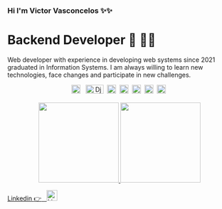 ### Hi I'm Victor Vasconcelos ✨✨
# Backend Developer  🐍 :man_technologist:

Web developer with experience in developing web systems since 2021 graduated in Information Systems. I am always willing to learn new technologies, face changes and participate in new challenges.
<br>
<div align="center">
  <img src="https://cdn-icons-png.flaticon.com/512/5968/5968350.png" alt="Python" style="width:20px;height:20px;"> &nbsp;
  <img src="https://static.djangoproject.com/img/logos/django-logo-positive.png" alt="Django" style="width:40;height:20px;">&nbsp;
  <img src="https://cdn-icons-png.flaticon.com/512/5968/5968292.png" alt="JavaScript" style="width:20px;height:20px;">&nbsp;
  <img src="https://cdn-icons-png.flaticon.com/512/6124/6124995.png" alt="Linux" style="width:20px;height:20px;">&nbsp;
  <img src="https://cdn-icons-png.flaticon.com/512/919/919853.png" alt="Docker" style="width:20px;height:20px;">&nbsp;
  <img src="https://cdn-icons-png.flaticon.com/512/174/174854.png" alt="HTML" style="width:20px;height:20px;">&nbsp;
  <img src="https://cdn-icons-png.flaticon.com/512/732/732190.png" alt="CSS" style="width:20px;height:20px;">&nbsp;

</div>
<br>



<div align="center">
  <a href="https://github.com/VasconcelosVictor/">
  <img height="180em" src="https://github-readme-stats.vercel.app/api?username=vasconcelosvictor&show_icons=true&theme=dracula&include_all_commits=true&count_private=true"/>
  <img height="180em" src="https://github-readme-stats.vercel.app/api/top-langs/?username=vasconcelosvictor&layout=compact&langs_count=7&theme=dracula"/>
</div>
  
Linkedin  :point_right: &nbsp;
<a href="https://www.linkedin.com/in/victor-vasconcelos-barbosa/">
  <img src="https://cdn-icons-png.flaticon.com/512/174/174857.png" alt="LinkedIn" style="width:24px;height:24px;">
</a>
